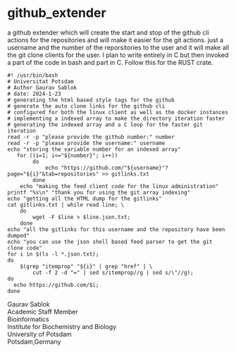 # github_extender
a github extender which will create the start and stop of the github cli actions for the repositories and will make it easier for the git actions. just a username and the number of the reporsitories to the user and it will make all the git clone clients for the user. I plan to write entirely in C but then invoked a part of the code in bash and part in C. Follow this for the RUST crate. 

```
#! /usr/bin/bash 
# Universitat Potsdam
# Author Gaurav Sablok
# date: 2024-1-23
# generating the html based style tags for the github
# generate the auto clone links for the github cli
# configured for both the linux client as well as the docker instances 
# implementing a indexed array to make the directory iteration faster
# generating the indexed array and a C loop for the faster git iteration
read -r -p "please provide the github number:" number
read -r -p "please provide the username:" username
echo "storing the variable number for an indexed array"
   for ((i=1; i<="${number}"; i++))
        do 
            echo "https://github.com/"${username}"?page="${i}"&tab=repositories" >> gitlinks.txt
        done
    echo "making the feed client code for the linux administration"
printf "%s\n" "thank you for using the git array indexing" 
echo "getting all the HTML dump for the gitlinks"
cat gitlinks.txt | while read line; \
    do 
        wget -F $line > $line.json.txt;
    done
echo "all the gitlinks for this username and the repository have been dumped"
echo "you can use the json shell based feed parser to get the git clone code"
for i in $(ls -l *.json.txt);
do 
    $(grep "itemprop" "${i}" | grep "href" | \
        cut -f 2 -d "=" | sed s/itemprop//g | sed s/\"//g);
do
  echo https://github.com/$i;
done
```
Gaurav Sablok \
Academic Staff Member \
Bioinformatics \
Institute for Biochemistry and Biology \
University of Potsdam \
Potsdam,Germany
